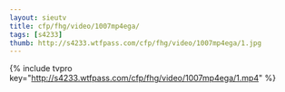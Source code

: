 ```yaml
--- 
layout: sieutv
title: cfp/fhg/video/1007mp4ega/
tags: [s4233]
thumb: http://s4233.wtfpass.com/cfp/fhg/video/1007mp4ega/1.jpg
---
```

{% include tvpro key="http://s4233.wtfpass.com/cfp/fhg/video/1007mp4ega/1.mp4" %} 
